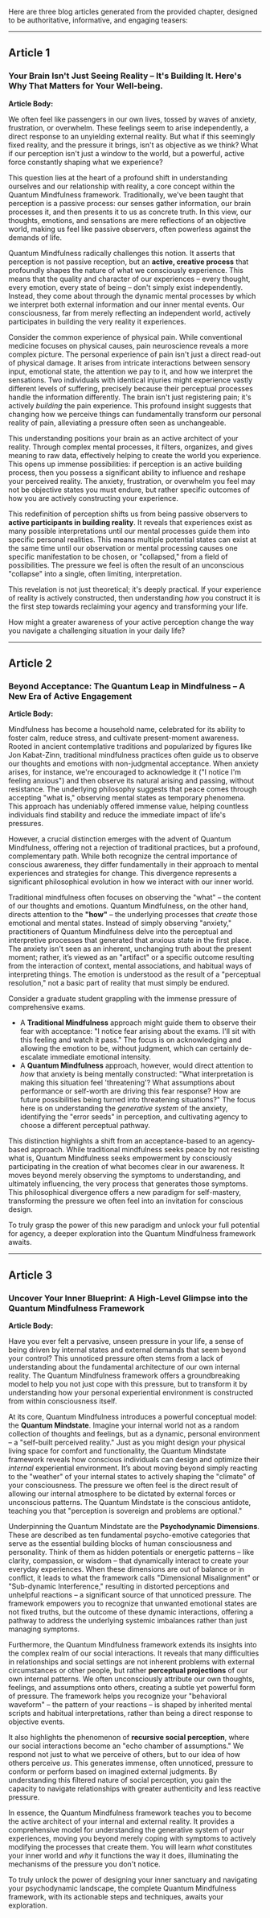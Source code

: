 Here are three blog articles generated from the provided chapter, designed to be authoritative, informative, and engaging teasers:

---

## Article 1

### Your Brain Isn't Just Seeing Reality – It's Building It. Here's Why That Matters for Your Well-being.

**Article Body:**

We often feel like passengers in our own lives, tossed by waves of anxiety, frustration, or overwhelm. These feelings seem to arise independently, a direct response to an unyielding external reality. But what if this seemingly fixed reality, and the pressure it brings, isn't as objective as we think? What if our perception isn't just a window to the world, but a powerful, active force constantly shaping what we experience?

This question lies at the heart of a profound shift in understanding ourselves and our relationship with reality, a core concept within the Quantum Mindfulness framework. Traditionally, we've been taught that perception is a passive process: our senses gather information, our brain processes it, and then presents it to us as concrete truth. In this view, our thoughts, emotions, and sensations are mere reflections of an objective world, making us feel like passive observers, often powerless against the demands of life.

Quantum Mindfulness radically challenges this notion. It asserts that perception is not passive reception, but an **active, creative process** that profoundly shapes the nature of what we consciously experience. This means that the quality and character of our experiences – every thought, every emotion, every state of being – don't simply exist independently. Instead, they come about through the dynamic mental processes by which we interpret both external information and our inner mental events. Our consciousness, far from merely reflecting an independent world, actively participates in building the very reality it experiences.

Consider the common experience of physical pain. While conventional medicine focuses on physical causes, pain neuroscience reveals a more complex picture. The personal experience of pain isn't just a direct read-out of physical damage. It arises from intricate interactions between sensory input, emotional state, the attention we pay to it, and how we interpret the sensations. Two individuals with identical injuries might experience vastly different levels of suffering, precisely because their perceptual processes handle the information differently. The brain isn't just registering pain; it's actively *building* the pain experience. This profound insight suggests that changing how we perceive things can fundamentally transform our personal reality of pain, alleviating a pressure often seen as unchangeable.

This understanding positions your brain as an active architect of your reality. Through complex mental processes, it filters, organizes, and gives meaning to raw data, effectively helping to create the world you experience. This opens up immense possibilities: if perception is an active building process, then you possess a significant ability to influence and reshape your perceived reality. The anxiety, frustration, or overwhelm you feel may not be objective states you must endure, but rather specific outcomes of how you are actively constructing your experience.

This redefinition of perception shifts us from being passive observers to **active participants in building reality**. It reveals that experiences exist as many possible interpretations until our mental processes guide them into specific personal realities. This means multiple potential states can exist at the same time until our observation or mental processing causes one specific manifestation to be chosen, or "collapsed," from a field of possibilities. The pressure we feel is often the result of an unconscious "collapse" into a single, often limiting, interpretation.

This revelation is not just theoretical; it's deeply practical. If your experience of reality is actively constructed, then understanding *how* you construct it is the first step towards reclaiming your agency and transforming your life.

How might a greater awareness of your active perception change the way you navigate a challenging situation in your daily life?

---

## Article 2

### Beyond Acceptance: The Quantum Leap in Mindfulness – A New Era of Active Engagement

**Article Body:**

Mindfulness has become a household name, celebrated for its ability to foster calm, reduce stress, and cultivate present-moment awareness. Rooted in ancient contemplative traditions and popularized by figures like Jon Kabat-Zinn, traditional mindfulness practices often guide us to observe our thoughts and emotions with non-judgmental acceptance. When anxiety arises, for instance, we're encouraged to acknowledge it ("I notice I'm feeling anxious") and then observe its natural arising and passing, without resistance. The underlying philosophy suggests that peace comes through accepting "what is," observing mental states as temporary phenomena. This approach has undeniably offered immense value, helping countless individuals find stability and reduce the immediate impact of life's pressures.

However, a crucial distinction emerges with the advent of Quantum Mindfulness, offering not a rejection of traditional practices, but a profound, complementary path. While both recognize the central importance of conscious awareness, they differ fundamentally in their approach to mental experiences and strategies for change. This divergence represents a significant philosophical evolution in how we interact with our inner world.

Traditional mindfulness often focuses on observing the "what" – the content of our thoughts and emotions. Quantum Mindfulness, on the other hand, directs attention to the **"how"** – the underlying processes that *create* those emotional and mental states. Instead of simply observing "anxiety," practitioners of Quantum Mindfulness delve into the perceptual and interpretive processes that generated that anxious state in the first place. The anxiety isn't seen as an inherent, unchanging truth about the present moment; rather, it’s viewed as an "artifact" or a specific outcome resulting from the interaction of context, mental associations, and habitual ways of interpreting things. The emotion is understood as the result of a "perceptual resolution," not a basic part of reality that must simply be endured.

Consider a graduate student grappling with the immense pressure of comprehensive exams.
*   A **Traditional Mindfulness** approach might guide them to observe their fear with acceptance: "I notice fear arising about the exams. I'll sit with this feeling and watch it pass." The focus is on acknowledging and allowing the emotion to be, without judgment, which can certainly de-escalate immediate emotional intensity.
*   A **Quantum Mindfulness** approach, however, would direct attention to *how* that anxiety is being mentally constructed: "What interpretation is making this situation feel 'threatening'? What assumptions about performance or self-worth are driving this fear response? How are future possibilities being turned into threatening situations?" The focus here is on understanding the *generative system* of the anxiety, identifying the "error seeds" in perception, and cultivating agency to choose a different perceptual pathway.

This distinction highlights a shift from an acceptance-based to an agency-based approach. While traditional mindfulness seeks peace by not resisting what is, Quantum Mindfulness seeks empowerment by consciously participating in the creation of what becomes clear in our awareness. It moves beyond merely observing the symptoms to understanding, and ultimately influencing, the very process that generates those symptoms. This philosophical divergence offers a new paradigm for self-mastery, transforming the pressure we often feel into an invitation for conscious design.

To truly grasp the power of this new paradigm and unlock your full potential for agency, a deeper exploration into the Quantum Mindfulness framework awaits.

---

## Article 3

### Uncover Your Inner Blueprint: A High-Level Glimpse into the Quantum Mindfulness Framework

**Article Body:**

Have you ever felt a pervasive, unseen pressure in your life, a sense of being driven by internal states and external demands that seem beyond your control? This unnoticed pressure often stems from a lack of understanding about the fundamental architecture of our own internal reality. The Quantum Mindfulness framework offers a groundbreaking model to help you not just cope with this pressure, but to transform it by understanding how your personal experiential environment is constructed from within consciousness itself.

At its core, Quantum Mindfulness introduces a powerful conceptual model: the **Quantum Mindstate**. Imagine your internal world not as a random collection of thoughts and feelings, but as a dynamic, personal environment – a "self-built perceived reality." Just as you might design your physical living space for comfort and functionality, the Quantum Mindstate framework reveals how conscious individuals can design and optimize their *internal* experiential environment. It’s about moving beyond simply reacting to the "weather" of your internal states to actively shaping the "climate" of your consciousness. The pressure we often feel is the direct result of allowing our internal atmosphere to be dictated by external forces or unconscious patterns. The Quantum Mindstate is the conscious antidote, teaching you that "perception is sovereign and problems are optional."

Underpinning the Quantum Mindstate are the **Psychodynamic Dimensions**. These are described as ten fundamental psycho-emotive categories that serve as the essential building blocks of human consciousness and personality. Think of them as hidden potentials or energetic patterns – like clarity, compassion, or wisdom – that dynamically interact to create your everyday experiences. When these dimensions are out of balance or in conflict, it leads to what the framework calls "Dimensional Misalignment" or "Sub-dynamic Interference," resulting in distorted perceptions and unhelpful reactions – a significant source of that unnoticed pressure. The framework empowers you to recognize that unwanted emotional states are not fixed truths, but the outcome of these dynamic interactions, offering a pathway to address the underlying systemic imbalances rather than just managing symptoms.

Furthermore, the Quantum Mindfulness framework extends its insights into the complex realm of our social interactions. It reveals that many difficulties in relationships and social settings are not inherent problems with external circumstances or other people, but rather **perceptual projections** of our own internal patterns. We often unconsciously attribute our own thoughts, feelings, and assumptions onto others, creating a subtle yet powerful form of pressure. The framework helps you recognize your "behavioral waveform" – the pattern of your reactions – is shaped by inherited mental scripts and habitual interpretations, rather than being a direct response to objective events.

It also highlights the phenomenon of **recursive social perception**, where our social interactions become an "echo chamber of assumptions." We respond not just to what we perceive of others, but to our idea of how others perceive *us*. This generates immense, often unnoticed, pressure to conform or perform based on imagined external judgments. By understanding this filtered nature of social perception, you gain the capacity to navigate relationships with greater authenticity and less reactive pressure.

In essence, the Quantum Mindfulness framework teaches you to become the active architect of your internal and external reality. It provides a comprehensive model for understanding the generative system of your experiences, moving you beyond merely coping with symptoms to actively modifying the processes that create them. You will learn *what* constitutes your inner world and *why* it functions the way it does, illuminating the mechanisms of the pressure you don't notice.

To truly unlock the power of designing your inner sanctuary and navigating your psychodynamic landscape, the complete Quantum Mindfulness framework, with its actionable steps and techniques, awaits your exploration.